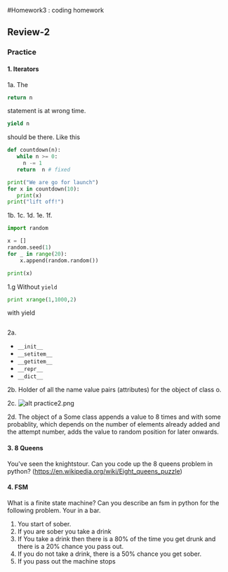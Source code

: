 #Homework3 : coding homework


## Review-2

### Practice

#### 1. Iterators

1a. The 
```python
return n
```
statement is at wrong time.
```python
yield n
```
should be there.  Like this
```python
def countdown(n):
   while n >= 0:
     n -= 1
   return  n # fixed

print("We are go for launch")
for x in countdown(10):
   print(x)
print("lift off!")
```
1b.
1c. 
1d. 
1e. 
1f. 
```python
import random

x = []
random.seed(1)
for _ in range(20):
	x.append(random.random())

print(x)
```
1.g  Without `yield`
```python
print xrange(1,1000,2)
```
with yield
```python
```

2a.
*  `__init__`
*  `__setitem__` 
* `__getitem__`
* `__repr__`
* `__dict__`

2b. Holder of all the name value pairs (attributes) for the object of class o. 

2c. 
![alt practice2.png]()

2d. 
The object of a Some class appends a value to 8 times and with some probablity, which depends on the number of elements already added and the attempt number, adds the value to random position for later onwards.

#### 3. 8 Queens
You've seen the knightstour. Can you code up the 8 queens problem in python? (https://en.wikipedia.org/wiki/Eight_queens_puzzle)

#### 4. FSM
What is a finite state machine?
Can you describe an fsm in python for the following problem.
Your in a bar.
 1. You start of sober.
 2. If you are sober you take a drink
 3. If You take a drink then there is a 80% of the time you get drunk and there is a 20% chance you pass out.
 4. If you do not take a drink, there is a 50% chance you get sober.
 5. If you pass out the machine stops

